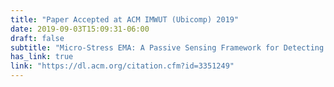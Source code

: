 ```yaml
---
title: "Paper Accepted at ACM IMWUT (Ubicomp) 2019"
date: 2019-09-03T15:09:31-06:00
draft: false
subtitle: "Micro-Stress EMA: A Passive Sensing Framework for Detecting in-the-wild Stress in Pregnant Mothers"
has_link: true
link: "https://dl.acm.org/citation.cfm?id=3351249"
---
```

